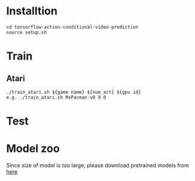 # Installtion
```
cd tensorflow-action-conditional-video-prediction
source setup.sh
```

# Train
## Atari
```
./train_atari.sh ${game name} ${num_act} ${gpu id}
e.g. ./train_atari.sh MsPacman-v0 9 0
```

# Test

# Model zoo
Since size of model is too large, please download pretrained models from [here](https://drive.google.com/drive/u/0/folders/0B5wysG7CaEswVnNJdUkyZ29DR2s)
